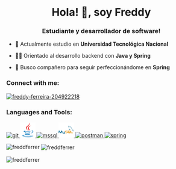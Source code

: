 <h1 align="center">Hola! 👋, soy Freddy</h1>
<h3 align="center">Estudiante y desarrollador de software!</h3>


- 🔭 Actualmente estudio en **Universidad Tecnológica Nacional**

- 👨‍💻 Orientado al desarrollo backend con **Java y Spring**

- 🤝 Busco compañero para seguir perfeccionándome en **Spring**

<h3 align="left">Connect with me:</h3>
<p align="left">
<a href="https://linkedin.com/in/freddy-ferreira-204922218" target="blank"><img align="center" src="https://raw.githubusercontent.com/rahuldkjain/github-profile-readme-generator/master/src/images/icons/Social/linked-in-alt.svg" alt="freddy-ferreira-204922218" height="30" width="40" /></a>
</p>

<h3 align="left">Languages and Tools:</h3>
<p align="left"> <a href="https://git-scm.com/" target="_blank" rel="noreferrer"> <img src="https://www.vectorlogo.zone/logos/git-scm/git-scm-icon.svg" alt="git" width="40" height="40"/> </a> <a href="https://www.java.com" target="_blank" rel="noreferrer"> <img src="https://raw.githubusercontent.com/devicons/devicon/master/icons/java/java-original.svg" alt="java" width="40" height="40"/> </a> <a href="https://www.microsoft.com/en-us/sql-server" target="_blank" rel="noreferrer"> <img src="https://www.svgrepo.com/show/303229/microsoft-sql-server-logo.svg" alt="mssql" width="40" height="40"/> </a> <a href="https://www.mysql.com/" target="_blank" rel="noreferrer"> <img src="https://raw.githubusercontent.com/devicons/devicon/master/icons/mysql/mysql-original-wordmark.svg" alt="mysql" width="40" height="40"/> </a> <a href="https://postman.com" target="_blank" rel="noreferrer"> <img src="https://www.vectorlogo.zone/logos/getpostman/getpostman-icon.svg" alt="postman" width="40" height="40"/> </a> <a href="https://spring.io/" target="_blank" rel="noreferrer"> <img src="https://www.vectorlogo.zone/logos/springio/springio-icon.svg" alt="spring" width="40" height="40"/> </a> </p>

<p><img align="left" src="https://github-readme-stats.vercel.app/api/top-langs?username=freddferrer&show_icons=true&locale=en&layout=compact" alt="freddferrer" /></p>

<p>&nbsp;<img align="center" src="https://github-readme-stats.vercel.app/api?username=freddferrer&show_icons=true&locale=en" alt="freddferrer" /></p>

<p><img align="center" src="https://github-readme-streak-stats.herokuapp.com/?user=freddferrer&" alt="freddferrer" /></p>

